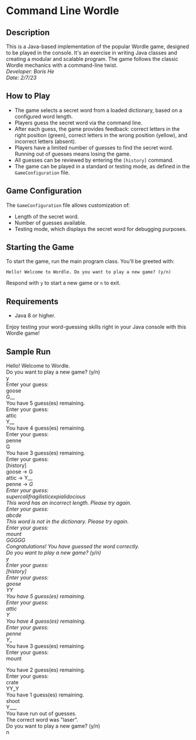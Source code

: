 # Command Line Wordle

## Description
This is a Java-based implementation of the popular Wordle game, designed to be played in the console. It's an exercise in writing Java classes and creating a modular and scalable program. The game follows the classic Wordle mechanics with a command-line twist.  
*Developer: Boris He*   
*Date: 2/7/23*

## How to Play
- The game selects a secret word from a loaded dictionary, based on a configured word length.
- Players guess the secret word via the command line.
- After each guess, the game provides feedback: correct letters in the right position (green), correct letters in the wrong position (yellow), and incorrect letters (absent).
- Players have a limited number of guesses to find the secret word. Running out of guesses means losing the game.
- All guesses can be reviewed by entering the `[history]` command.
- The game can be played in a standard or testing mode, as defined in the `GameConfiguration` file.

## Game Configuration
The `GameConfiguration` file allows customization of:
- Length of the secret word.
- Number of guesses available.
- Testing mode, which displays the secret word for debugging purposes.

## Starting the Game
To start the game, run the main program class. You'll be greeted with:

`Hello! Welcome to Wordle.
Do you want to play a new game? (y/n)`

Respond with `y` to start a new game or `n` to exit.

## Requirements
- Java 8 or higher.

Enjoy testing your word-guessing skills right in your Java console with this Wordle game!

## Sample Run

Hello! Welcome to Wordle.  
Do you want to play a new game? (y/n)  
y  
Enter your guess:  
goose  
G__  
You have 5 guess(es) remaining.  
Enter your guess:  
attic  
Y__  
You have 4 guess(es) remaining.  
Enter your guess:  
penne  
G  
You have 3 guess(es) remaining.  
Enter your guess:  
[history]  
goose -> G  
attic -> Y__  
penne -> __G  
Enter your guess:  
supercalifragilisticexpialidocious  
This word has an incorrect length. Please try again.  
Enter your guess:  
abcde  
This word is not in the dictionary. Please try again.  
Enter your guess:  
mount  
GGGGG  
Congratulations! You have guessed the word correctly.  
Do you want to play a new game? (y/n)  
y  
Enter your guess:  
[history]  
Enter your guess:  
goose  
YY  
You have 5 guess(es) remaining.  
Enter your guess:  
attic  
Y_  
You have 4 guess(es) remaining.  
Enter your guess:  
penne  
Y__  
You have 3 guess(es) remaining.  
Enter your guess:  
mount  

You have 2 guess(es) remaining.  
Enter your guess:  
crate  
YY_Y  
You have 1 guess(es) remaining.  
shoot  
Y___  
You have run out of guesses.  
The correct word was "laser".  
Do you want to play a new game? (y/n)  
n
